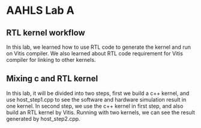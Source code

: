 # AAHLS Lab A

## RTL kernel workflow
In this lab, we learned how to use RTL code to generate the kernel and run on Vitis compiler. We also learned about RTL code requirement for Vitis compiler for linking
to other kernels.
## Mixing c and RTL kernel
In this lab, it will be divided into two steps, first we build a c++ kernel, and use host_step1.cpp to see the 
software and hardware simulation result in one kernel. In second step, we use the c++ kernel in first step, and also 
build an RTL kernel by Vitis. Running with two kernels, we can see the result generated by host_step2.cpp.
